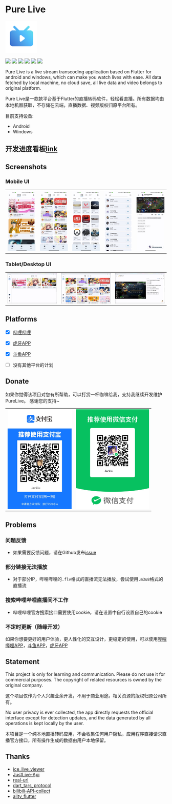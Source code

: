# Pure Live

<img width="100" alt="image" src="./assets/icons/icon.png">

![](https://img.shields.io/badge/language-dart-blue.svg?style=for-the-badge&color=00ACC1)
![](https://img.shields.io/badge/flutter-00B0FF?style=for-the-badge&logo=flutter)
[![](https://img.shields.io/github/downloads/Jackiu1997/hot_live/total?style=for-the-badge&color=FF2196)](https://github.com/Jackiu1997/pure_live/releases)
![](https://img.shields.io/github/license/Jackiu1997/pure_live?style=for-the-badge)
![](https://img.shields.io/github/stars/Jackiu1997/hot_live?style=for-the-badge)
![](https://img.shields.io/github/issues/Jackiu1997/pure_live?style=for-the-badge&color=9C27B0)

Pure Live is a live stream transcoding application based on Flutter for android and windows, which can make you watch lives with ease. All data fetched by local machine, no cloud save, all live data and video belongs to original platform.

Pure Live是一款款平台基于Flutter的直播转码软件，轻松看直播。所有数据均由本地机器获取，不存储在云端，直播数据、视频版权归原平台所有。

目前支持设备:
- Android
- Windows

## 开发进度看板[link](https://jackiu-notes.notion.site/50bc0d3d377445eea029c6e3d4195671?v=663125e639b047cea5e69d8264926b8b)

## Screenshots

### Mobile UI
<div style="text-align: center">
  <table>
    <tr>
    <td style="text-align: center">
      <img src="./screenshots/favorite_page.jpg" width="200"/>
    </td>
    <td style="text-align: center">
      <img src="./screenshots/popular_page.jpg" width="200"/>
    </td>
    <td style="text-align: center">
      <img src="./screenshots/areas_page.jpg" width="200"/>
    </td>
    <td style="text-align: center">
      <img src="./screenshots/search_page.jpg" width="200"/>
    </td>
    <td style="text-align: center">
      <img src="./screenshots/live_play_page.jpg" width="200"/>
    </td>
    </tr>
  </table>
</div>

### Tablet/Desktop UI
<div style="text-align: center">
  <table>
    <tr>
    <td style="text-align: center">
      <img src="./screenshots/desktop_favorite.png" width="350"/>
    </td>
    <td style="text-align: center">
      <img src="./screenshots/desktop_popular.png" width="350"/>
    </td>
    <td style="text-align: center">
      <img src="./screenshots/desktop_live_play.png" width="350"/>
    </td>
    </tr>
  </table>
</div>

## Platforms

- [x] [哔哩哔哩](https://app.bilibili.com/)

- [x] [虎牙APP](https://www.huya.com/download/)

- [x] [斗鱼APP](https://www.douyu.com/client)

- [ ] 没有其他平台的计划

## Donate

如果你觉得该项目对您有所帮助，可以打赏一杯咖啡给我，支持我继续开发维护PureLive。
感谢您的支持~

<div style="text-align: center">
  <table>
    <tr>
    <td style="text-align: center">
      <img src="./assets/images/alipay.jpg" width="200"/>
    </td>
    <td style="text-align: center">
      <img src="./assets/images/wechat.png" width="228"/>
    </td>
    </tr>
  </table>
</div>

## Problems

### 问题反馈

- 如果需要反馈问题，请在Github发布[issue](https://github.com/Jackiu1997/pure_live/issues/new/choose)

### 部分链接无法播放

- 对于部分IP，哔哩哔哩的`.flv`格式的直播流无法播放，尝试使用`.m3u8`格式的直播流

### 搜索哔哩哔哩直播间不工作

- 哔哩哔哩官方搜索接口需要使用cookie，请在设置中自行设置自己的cookie

### 不定时更新（随缘开发）
如果你想要更好的用户体验，更人性化的交互设计，更稳定的使用，可以使用[哔哩哔哩APP](https://app.bilibili.com/)，[斗鱼APP](https://www.douyu.com/client)，[虎牙APP](https://www.huya.com/download/)

## Statement
This project is only for learning and communication. Please do not use it for commercial purposes. The copyright of related resources is owned by the original company.

这个项目仅作为个人兴趣业余开发，不用于商业用途。相关资源的版权归原公司所有。

No user privacy is ever collected, the app directly requests the official interface except for detection updates, and the data generated by all operations is kept locally by the user.

本项目是一个纯本地直播转码应用，不会收集任何用户隐私，应用程序直接请求直播官方接口，所有操作生成的数据由用户本地保留。

## Thanks
 - [ice_live_viewer](https://github.com/iiijam/ice_live_viewer)
 - [JustLive-Api](https://github.com/guyijie1211/JustLive-Api)
 - [real-url](https://github.com/wbt5/real-url)
 - [dart_tars_protocol](https://github.com/xiaoyaocz/dart_tars_protocol)
 - [bilibili-API-collect](https://github.com/SocialSisterYi/bilibili-API-collect)
 - [alltv_flutter](https://github.com/Ha2ryZhang/alltv_flutter)